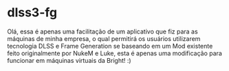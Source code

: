 # dlss3-fg
Olá, essa é apenas uma facilitação de um aplicativo que fiz para as máquinas de minha empresa, o qual permitirá os usuários utilizarem tecnologia DLSS e Frame Generation se baseando em um Mod existente feito originalmente por NukeM e Luke, esta é apenas uma modificação para funcionar em máquinas virtuais da Bright! :)
